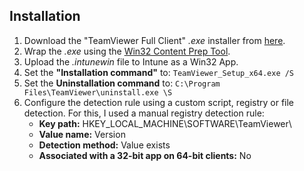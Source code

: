 ## Installation

1. Download the "TeamViewer Full Client"  _.exe_ installer from [here](https://www.teamviewer.com/en/download/windows/).
2. Wrap the _.exe_ using the [Win32 Content Prep Tool](https://github.com/microsoft/Microsoft-Win32-Content-Prep-Tool). 
3. Upload the _.intunewin_ file to Intune as a Win32 App.
4. Set the **"Installation command"** to:
```TeamViewer_Setup_x64.exe /S```
5. Set the **Uninstallation command** to:
```C:\Program Files\TeamViewer\uninstall.exe \S```
6. Configure the detection rule using a custom script, registry or file detection. For this, I used a manual registry detection rule:
   - **Key path:** HKEY_LOCAL_MACHINE\SOFTWARE\TeamViewer\
   - **Value name:** Version
   - **Detection method:** Value exists
   - **Associated with a 32-bit app on 64-bit clients:** No